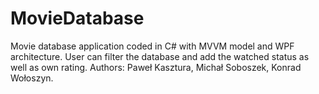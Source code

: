 # MovieDatabase

Movie database application coded in C# with MVVM model and WPF architecture. User can filter the database and add the watched status as well as own rating.
Authors: Paweł Kasztura, Michał Soboszek, Konrad Wołoszyn.

